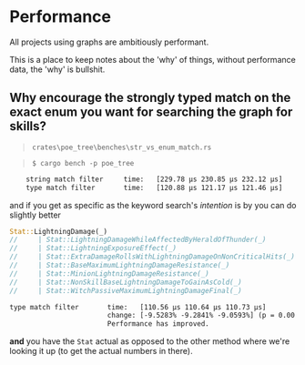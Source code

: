 # Performance

All projects using graphs are ambitiously performant.

This is a place to keep notes about the 'why' of things, without performance data, the 'why' is bullshit.

## Why encourage the strongly typed match on the exact enum you want for searching the graph for skills?

> `crates\poe_tree\benches\str_vs_enum_match.rs`

> `$ cargo bench -p poe_tree`

```txt
    string match filter     time:   [229.78 µs 230.85 µs 232.12 µs]
    type match filter       time:   [120.88 µs 121.17 µs 121.46 µs]
```

and if you get as specific as the keyword search's _intention_ is by you can do slightly better

```rust
Stat::LightningDamage(_) 
//     | Stat::LightningDamageWhileAffectedByHeraldOfThunder(_)
//     | Stat::LightningExposureEffect(_)
//     | Stat::ExtraDamageRollsWithLightningDamageOnNonCriticalHits(_)
//     | Stat::BaseMaximumLightningDamageResistance(_)
//     | Stat::MinionLightningDamageResistance(_)
//     | Stat::NonSkillBaseLightningDamageToGainAsCold(_)
//     | Stat::WitchPassiveMaximumLightningDamageFinal(_)

```

```txt
type match filter       time:   [110.56 µs 110.64 µs 110.73 µs]
                        change: [-9.5283% -9.2841% -9.0593%] (p = 0.00 < 0.05)
                        Performance has improved.
```

**and** you have the `Stat` actual as opposed to the other method where we're looking it up (to get the actual numbers in there).
